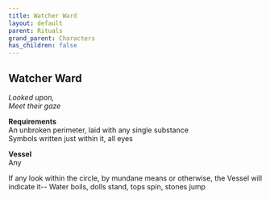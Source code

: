 ```yaml
---
title: Watcher Ward
layout: default
parent: Rituals
grand_parent: Characters
has_children: false
---
```


## Watcher Ward
_Looked upon,_  
_Meet their gaze_

**Requirements**  
An unbroken perimeter, laid with any single substance  
Symbols written just within it, all eyes

**Vessel**  
Any

If any look within the circle, by mundane means or otherwise, the Vessel will indicate it--
Water boils, dolls stand, tops spin, stones jump
